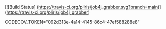 [![Build Status]
(https://travis-ci.org/pliris/job4j_grabber.svg?branch=main)]
(https://travis-ci.org/pliris/job4j_grabber)

CODECOV_TOKEN="092d313e-4a14-4145-86c4-47ef588288e8"